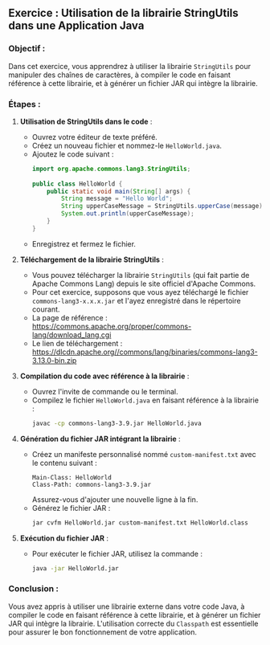 ## Exercice : Utilisation de la librairie StringUtils dans une Application Java

### Objectif :
Dans cet exercice, vous apprendrez à utiliser la librairie `StringUtils` pour manipuler des chaînes de caractères, à compiler le code en faisant référence à cette librairie, et à générer un fichier JAR qui intègre la librairie.

### Étapes :

1. **Utilisation de StringUtils dans le code** :
    - Ouvrez votre éditeur de texte préféré.
    - Créez un nouveau fichier et nommez-le `HelloWorld.java`.
    - Ajoutez le code suivant :
      ```java
      import org.apache.commons.lang3.StringUtils;
 
      public class HelloWorld {
          public static void main(String[] args) {
              String message = "Hello World";
              String upperCaseMessage = StringUtils.upperCase(message);
              System.out.println(upperCaseMessage);
          }
      }
      ```
    - Enregistrez et fermez le fichier.

2. **Téléchargement de la librairie StringUtils** :
    - Vous pouvez télécharger la librairie `StringUtils` (qui fait partie de Apache Commons Lang) depuis le site officiel d'Apache Commons.
    - Pour cet exercice, supposons que vous ayez téléchargé le fichier `commons-lang3-x.x.x.jar` et l'ayez enregistré dans le répertoire courant.
    - La page de référence : https://commons.apache.org/proper/commons-lang/download_lang.cgi
    - Le lien de téléchargement : https://dlcdn.apache.org//commons/lang/binaries/commons-lang3-3.13.0-bin.zip

3. **Compilation du code avec référence à la librairie** :
    - Ouvrez l'invite de commande ou le terminal.
    - Compilez le fichier `HelloWorld.java` en faisant référence à la librairie :
      ```bash
      javac -cp commons-lang3-3.9.jar HelloWorld.java
      ```

4. **Génération du fichier JAR intégrant la librairie** :
    - Créez un manifeste personnalisé nommé `custom-manifest.txt` avec le contenu suivant :
      ```
      Main-Class: HelloWorld
      Class-Path: commons-lang3-3.9.jar
      ```
      Assurez-vous d'ajouter une nouvelle ligne à la fin.
    - Générez le fichier JAR :
      ```bash
      jar cvfm HelloWorld.jar custom-manifest.txt HelloWorld.class
      ```

5. **Exécution du fichier JAR** :
    - Pour exécuter le fichier JAR, utilisez la commande :
      ```bash
      java -jar HelloWorld.jar
      ```

### Conclusion :
Vous avez appris à utiliser une librairie externe dans votre code Java, à compiler le code en faisant référence à cette librairie, et à générer un fichier JAR qui intègre la librairie. L'utilisation correcte du `Classpath` est essentielle pour assurer le bon fonctionnement de votre application.
